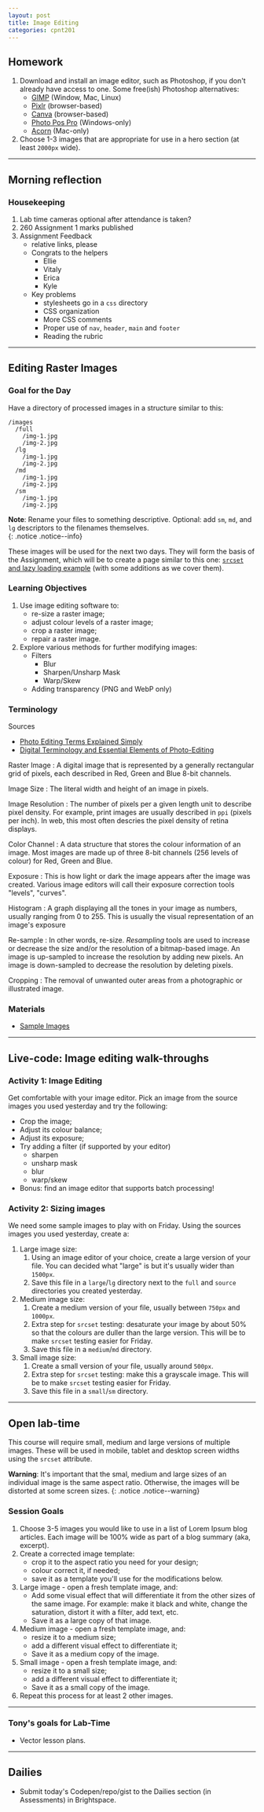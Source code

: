 ```yaml
---
layout: post
title: Image Editing
categories: cpnt201
---
```


## Homework
1. Download and install an image editor, such as Photoshop, if you don't already have access to one. Some free(ish) Photoshop alternatives:
    - [GIMP](https://www.gimp.org/) (Window, Mac, Linux)
    - [Pixlr](https://pixlr.com/) (browser-based)
    - [Canva](https://www.canva.com/photo-editor/app/) (browser-based)
    - [Photo Pos Pro](https://www.photopos.com/PPP3_BS/Default.aspx) (Windows-only)
    - [Acorn](https://flyingmeat.com/acorn/) (Mac-only)
2. Choose 1-3 images that are appropriate for use in a hero section (at least `2000px` wide).

---

## Morning reflection
### Housekeeping
1. Lab time cameras optional after attendance is taken?
2. 260 Assignment 1 marks published
3. Assignment Feedback
    - relative links, please
    - Congrats to the helpers
        - Ellie
        - Vitaly
        - Erica
        - Kyle
    - Key problems
        - stylesheets go in a `css` directory
        - CSS organization
        - More CSS comments
        - Proper use of `nav`, `header`, `main` and `footer`
        - Reading the rubric

---

## Editing Raster Images
### Goal for the Day
Have a directory of processed images in a structure similar to this:

```
/images
  /full
    /img-1.jpg
    /img-2.jpg
  /lg
    /img-1.jpg
    /img-2.jpg
  /md
    /img-1.jpg
    /img-2.jpg
  /sm
    /img-1.jpg
    /img-2.jpg
```

**Note**: Rename your files to something descriptive. Optional: add `sm`, `md`, and `lg` descriptors to the filenames themselves.  
{: .notice .notice--info}

These images will be used for the next two days. They will form the basis of the Assignment, which will be to create a page similar to this one: [`srcset` and lazy loading example](https://sait-wbdv.github.io/sample-code/frontend/image-performance/srcset/) (with some additions as we cover them).

### Learning Objectives
1. Use image editing software to:
    - re-size a raster image;
    - adjust colour levels of a raster image;
    - crop a raster image;
    - repair a raster image.
2. Explore various methods for further modifying images:
    - Filters
        - Blur
        - Sharpen/Unsharp Mask
        - Warp/Skew
    - Adding transparency (PNG and WebP only)

### Terminology
Sources
- [Photo Editing Terms Explained Simply](https://www.picmonkey.com/blog/photo-editing-terms-you-dont-know)
- [Digital Terminology and Essential Elements of Photo-Editing](https://extension.uga.edu/publications/detail.html?number=B1254-2&title=Part%202:%20Digital%20Terminology%20and%20Essential%20Elements%20of%20Photo-Editing)

Raster Image
: A digital image that is represented by a generally rectangular grid of pixels, each described in Red, Green and Blue 8-bit channels.

Image Size
: The literal width and height of an image in pixels.

Image Resolution
: The number of pixels per a given length unit to describe pixel density. For example, print images are usually described in `ppi` (pixels per inch). In web, this most often descries the pixel density of retina displays.

Color Channel
: A data structure that stores the colour information of an image. Most images are made up of three 8-bit channels (256 levels of colour) for Red, Green and Blue.

Exposure
: This is how light or dark the image appears after the image was created. Various image editors will call their exposure correction tools "levels", "curves".

Histogram
: A graph displaying all the tones in your image as numbers, usually ranging from 0 to 255. This is usually the visual representation of an image's exposure

Re-sample
: In other words, re-size. _Resampling_ tools are used to increase or decrease the size and/or the resolution of a bitmap-based image. An image is up-sampled to increase the resolution by adding new pixels. An image is down-sampled to decrease the resolution by deleting pixels.

Cropping
: The removal of unwanted outer areas from a photographic or illustrated image.

### Materials
- [Sample Images](https://github.com/sait-wbdv/sample-code/tree/master/assets/images)

---

## Live-code: Image editing walk-throughs
### Activity 1: Image Editing
Get comfortable with your image editor. Pick an image from the source images you used yesterday and try the following:
- Crop the image;
- Adjust its colour balance;
- Adjust its exposure;
- Try adding a filter (if supported by your editor)
  - sharpen
  - unsharp mask
  - blur
  - warp/skew
- Bonus: find an image editor that supports batch processing!

### Activity 2: Sizing images
We need some sample images to play with on Friday. Using the sources images you used yesterday, create a:
1. Large image size:
    1. Using an image editor of your choice, create a large version of your file. You can decided what "large" is but it's usually wider than `1500px`. 
    2. Save this file in a `large`/`lg` directory next to the `full` and `source` directories you created yesterday.
2. Medium image size:
    1. Create a medium version of your file, usually between `750px` and `1000px`.
    2. Extra step for `srcset` testing: desaturate your image by about 50% so that the colours are duller than the large version. This will be to make `srcset` testing easier for Friday.
    3. Save this file in a `medium`/`md` directory.
3. Small image size:
    1. Create a small version of your file, usually around `500px`.
    2. Extra step for `srcset` testing: make this a grayscale image. This will be to make `srcset` testing easier for Friday.
    3. Save this file in a `small`/`sm` directory.

---

## Open lab-time
This course will require small, medium and large versions of multiple images. These will be used in mobile, tablet and desktop screen widths using the `srcset` attribute.


**Warning**: It's important that the smal, medium and large sizes of an individual image is the same aspect ratio. Otherwise, the images will be distorted at some screen sizes. 
{: .notice .notice--warning}

### Session Goals
1. Choose 3-5 images you would like to use in a list of Lorem Ipsum blog articles. Each image will be 100% wide as part of a blog summary (aka, excerpt).
2. Create a corrected image template:
    - crop it to the aspect ratio you need for your design;
    - colour correct it, if needed;
    - save it as a template you'll use for the modifications below.
3. Large image - open a fresh template image, and:
    - Add some visual effect that will differentiate it from the other sizes of the same image. For example: make it black and white, change the saturation, distort it with a filter, add text, etc.
    - Save it as a large copy of that image.
4. Medium image - open a fresh template image, and:
    - resize it to a medium size;
    - add a different visual effect to differentiate it;
    - Save it as a medium copy of the image.
5. Small image - open a fresh template image, and:
    - resize it to a small size;
    - add a different visual effect to differentiate it;
    - Save it as a small copy of the image.
6. Repeat this process for at least 2 other images.

---

### Tony's goals for Lab-Time
- Vector lesson plans.

---

## Dailies
- Submit today's Codepen/repo/gist to the Dailies section (in Assessments) in Brightspace.